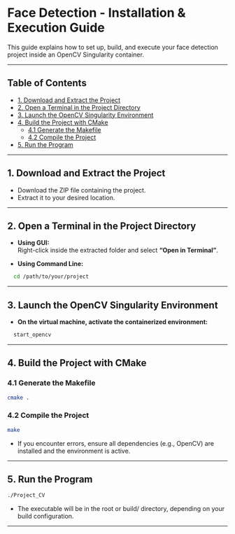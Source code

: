 # Face Detection - Installation & Execution Guide

This guide explains how to set up, build, and execute your face detection project inside an OpenCV Singularity container.

---

## Table of Contents

- [1. Download and Extract the Project](#1-download-and-extract-the-project)
- [2. Open a Terminal in the Project Directory](#2-open-a-terminal-in-the-project-directory)
- [3. Launch the OpenCV Singularity Environment](#3-launch-the-opencv-singularity-environment)
- [4. Build the Project with CMake](#4-build-the-project-with-cmake)
    - [4.1 Generate the Makefile](#41-generate-the-makefile)
    - [4.2 Compile the Project](#42-compile-the-project)
- [5. Run the Program](#5-run-the-program)

---

## 1. Download and Extract the Project

- Download the ZIP file containing the project.
- Extract it to your desired location.

---

## 2. Open a Terminal in the Project Directory

- **Using GUI:**  
  Right-click inside the extracted folder and select **“Open in Terminal”**.

- **Using Command Line:**

```bash
  cd /path/to/your/project
```
---
## 3. Launch the OpenCV Singularity Environment
- **On the virtual machine, activate the containerized environment:**

```bash
  start_opencv
```
---
## 4. Build the Project with CMake

### 4.1 Generate the Makefile

```bash
cmake .
```

### 4.2 Compile the Project

```bash
make
```

- If you encounter errors, ensure all dependencies (e.g., OpenCV) are installed and the environment is active.

---

## 5️. Run the Program

```bash
./Project_CV
```

- The executable will be in the root or build/ directory, depending on your build configuration.

---
